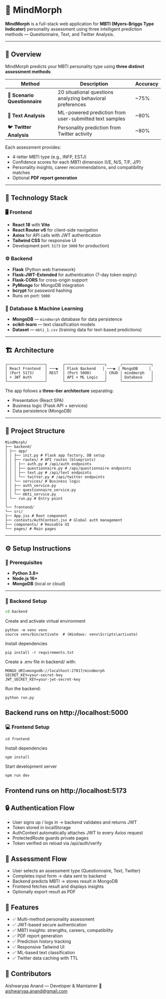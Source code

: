 # 🧠 MindMorph

**MindMorph** is a full-stack web application for **MBTI (Myers-Briggs Type Indicator)** personality assessment using three intelligent prediction methods — Questionnaire, Text, and Twitter Analysis.

---

## 🚀 Overview

MindMorph predicts your MBTI personality type using **three distinct assessment methods**:

| Method | Description | Accuracy |
|--------|--------------|-----------|
| 📝 **Scenario Questionnaire** | 20 situational questions analyzing behavioral preferences | ~75% |
| 💬 **Text Analysis** | ML-powered prediction from user-submitted text samples | ~80% |
| 🐦 **Twitter Analysis** | Personality prediction from Twitter activity | ~80% |

Each assessment provides:
- 4-letter MBTI type (e.g., INFP, ESTJ)
- Confidence scores for each MBTI dimension (I/E, N/S, T/F, J/P)
- Personality insights, career recommendations, and compatibility matches
- Optional **PDF report generation**

---

## 🧩 Technology Stack

### 🖥️ Frontend
- **React 18** with **Vite**
- **React Router v6** for client-side navigation
- **Axios** for API calls with JWT authentication
- **Tailwind CSS** for responsive UI
- Development port: `5173` (or `3000` for production)

### ⚙️ Backend
- **Flask** (Python web framework)
- **Flask-JWT-Extended** for authentication (7-day token expiry)
- **Flask-CORS** for cross-origin support
- **PyMongo** for MongoDB integration
- **bcrypt** for password hashing
- Runs on port: `5000`

### 🧠 Database & Machine Learning
- **MongoDB** — `mindmorph` database for data persistence  
- **scikit-learn** — text classification models  
- **Dataset** — `mbti_1.csv` (training data for text-based predictions)

---

## 🏗️ Architecture
```
┌─────────────────┐       ┌──────────────────┐      ┌─────────────┐
│ React Frontend  │ ───▶  │ Flask Backend   │ ───▶ │ MongoDB     │
│ (Port 5173)     │ REST  | (Port 5000)      │ CRUD │ mindmorph   │
│ + JWT Auth      │       │ API + ML Logic   │      │ Database    │
└─────────────────┘       └──────────────────┘      └─────────────┘
```

The app follows a **three-tier architecture** separating:
- Presentation (React SPA)
- Business logic (Flask API + services)
- Data persistence (MongoDB)

---

## 📁 Project Structure
```
MindMorph/
├── backend/
│ ├── app/
│ │ ├── init.py # Flask app factory, DB setup
│ │ ├── routes/ # API routes (blueprints)
│ │ │ ├── auth.py # /api/auth endpoints
│ │ │ ├── questionnaire.py # /api/questionnaire endpoints
│ │ │ ├── text.py # /api/text endpoints
│ │ │ └── twitter.py # /api/twitter endpoints
│ │ └── services/ # Business logic
│ │ ├── auth_service.py
│ │ ├── questionnaire_service.py
│ │ └── mbti_service.py
│ └── run.py # Entry point
│
└── frontend/
└── src/
├── App.jsx # Root component
├── contexts/AuthContext.jsx # Global auth management
├── components/ # Reusable UI
└── pages/ # Main pages
```
---

## ⚙️ Setup Instructions

### 🧾 Prerequisites
- **Python 3.8+**
- **Node.js 16+**
- **MongoDB** (local or cloud)

---

### 🔧 Backend Setup

```bash
cd backend
```
 Create and activate virtual environment
```
python -m venv venv
source venv/bin/activate  # (Windows: venv\Scripts\activate)
```
 Install dependencies
```
pip install -r requirements.txt
```
 Create a .env file in backend/ with:
```
MONGO_URI=mongodb://localhost:27017/mindmorph
SECRET_KEY=your-secret-key
JWT_SECRET_KEY=your-jwt-secret-key
```
 Run the backend:
```
python run.py
```
Backend runs on http://localhost:5000
---
### 💻 Frontend Setup
```
cd frontend
```
 Install dependencies
```
npm install
```
 Start development server
```
npm run dev
```
Frontend runs on http://localhost:5173
---



## 🔒 Authentication Flow
- User signs up / logs in → backend validates and returns JWT
- Token stored in localStorage
- AuthContext automatically attaches JWT to every Axios request
- ProtectedRoute guards private pages
- Token verified on reload via /api/auth/verify

## 🧭 Assessment Flow
- User selects an assessment type (Questionnaire, Text, Twitter)
- Completes input form → data sent to backend
- Backend predicts MBTI → stores result in MongoDB
- Frontend fetches result and displays insights
- Optionally export result as PDF

## 🌟 Features

- ✅ Multi-method personality assessment
- ✅ JWT-based secure authentication
- ✅ MBTI insights: strengths, careers, compatibility
- ✅ PDF report generation
- ✅ Prediction history tracking
- ✅ Responsive Tailwind UI
- ✅ ML-based text classification
- ✅ Twitter data caching with TTL



## 🤝 Contributors
Aishwaryaa Anand — Developer & Maintainer
📧 aishwaryaa.anand@gmail.com

